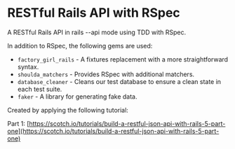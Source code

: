 # RESTful Rails API with RSpec

A RESTful Rails API in rails --api mode using TDD with RSpec.

In addition to RSpec, the following gems are used:

* `factory_girl_rails` - A fixtures replacement with a more straightforward syntax.
* `shoulda_matchers` - Provides RSpec with additional matchers.
* `database_cleaner` - Cleans our test database to ensure a clean state in each test suite.
* `faker` - A library for generating fake data.

Created by applying the following tutorial:

Part 1: [https://scotch.io/tutorials/build-a-restful-json-api-with-rails-5-part-one](https://scotch.io/tutorials/build-a-restful-json-api-with-rails-5-part-one)
